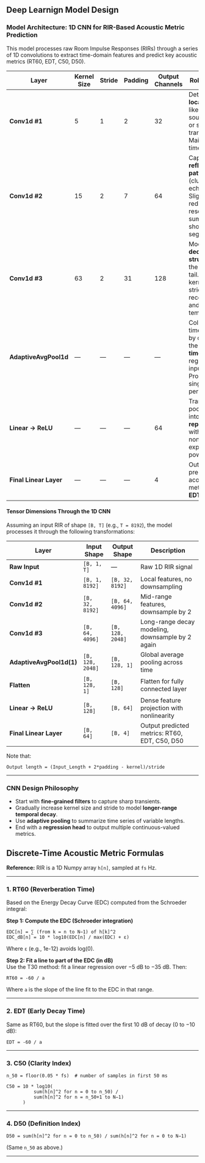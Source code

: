 ## Deep Learnign Model Design

### Model Architecture: 1D CNN for RIR-Based Acoustic Metric Prediction

This model processes raw Room Impulse Responses (RIRs) through a series of 1D convolutions to extract time-domain features and predict key acoustic metrics (RT60, EDT, C50, D50).

| **Layer**               | **Kernel Size** | **Stride** | **Padding** | **Output Channels** | **Role / Purpose**                                                                 |
|-------------------------|-----------------|------------|-------------|----------------------|------------------------------------------------------------------------------------|
| **Conv1d #1**           | 5               | 1          | 2           | 32                   | Detect very **local features** like the direct sound impulse or sharp transients. Maintains full time resolution. |
| **Conv1d #2**           | 15              | 2          | 7           | 64                   | Capture **early reflection patterns** (clusters of echoes). Slightly reduces time resolution to summarize short segments. |
| **Conv1d #3**           | 63              | 2          | 31          | 128                  | Model **global decay structure** of the reverberant tail. Large kernel and stride increase receptive field and reduce temporal size. |
| **AdaptiveAvgPool1d**   | —               | —          | —           | —                    | Collapses the time dimension by computing the **mean over time**, regardless of input length. Produces a single vector per channel. |
| **Linear → ReLU**       | —               | —          | —           | 64                   | Transforms pooled features into a **latent representation**, with nonlinearity for expressive power. |
| **Final Linear Layer**  | —               | —          | —           | 4                    | Outputs the predicted acoustic metrics: **RT60, EDT, C50, D50**. |

#### Tensor Dimensions Through the 1D CNN

Assuming an input RIR of shape `[B, T]` (e.g., `T = 8192`), the model processes it through the following transformations:

| **Layer**               | **Input Shape**      | **Output Shape**     | **Description**                                                   |
|-------------------------|----------------------|-----------------------|-------------------------------------------------------------------|
| **Raw Input**           | `[B, 1, T]`             | —                     | Raw 1D RIR signal                                                 |                               |
| **Conv1d #1**           | `[B, 1, 8192]`       | `[B, 32, 8192]`       | Local features, no downsampling                                  |
| **Conv1d #2**           | `[B, 32, 8192]`      | `[B, 64, 4096]`       | Mid-range features, downsample by 2                              |
| **Conv1d #3**           | `[B, 64, 4096]`      | `[B, 128, 2048]`      | Long-range decay modeling, downsample by 2 again                 |
| **AdaptiveAvgPool1d(1)**| `[B, 128, 2048]`     | `[B, 128, 1]`         | Global average pooling across time                               |
| **Flatten**             | `[B, 128, 1]`        | `[B, 128]`            | Flatten for fully connected layer                                |
| **Linear → ReLU**       | `[B, 128]`           | `[B, 64]`             | Dense feature projection with nonlinearity                       |
| **Final Linear Layer**  | `[B, 64]`            | `[B, 4]`              | Output predicted metrics: RT60, EDT, C50, D50                    |

Note that: 
```
Output length = (Input_Length + 2*padding - kernel)/stride
```
---

### CNN Design Philosophy

- Start with **fine-grained filters** to capture sharp transients.
- Gradually increase kernel size and stride to model **longer-range temporal decay**.
- Use **adaptive pooling** to summarize time series of variable lengths.
- End with a **regression head** to output multiple continuous-valued metrics.


## Discrete-Time Acoustic Metric Formulas


**Reference:** RIR is a 1D Numpy array `h[n]`, sampled at `fs` Hz.

---

### 1. RT60 (Reverberation Time)

Based on the Energy Decay Curve (EDC) computed from the Schroeder integral:

**Step 1: Compute the EDC (Schroeder integration)**

```
EDC[n] = ∑ (from k = n to N−1) of h[k]^2
EDC_dB[n] = 10 * log10(EDC[n] / max(EDC) + ε)
```

Where `ε` (e.g., 1e-12) avoids log(0).

**Step 2: Fit a line to part of the EDC (in dB)**  
Use the T30 method: fit a linear regression over −5 dB to −35 dB. Then:

```
RT60 = -60 / a
```

Where `a` is the slope of the line fit to the EDC in that range.

---

### 2. EDT (Early Decay Time)

Same as RT60, but the slope is fitted over the first 10 dB of decay (0 to −10 dB):

```
EDT = -60 / a
```

---

### 3. C50 (Clarity Index)

```
n_50 = floor(0.05 * fs)  # number of samples in first 50 ms

C50 = 10 * log10(
          sum(h[n]^2 for n = 0 to n_50) /
          sum(h[n]^2 for n = n_50+1 to N−1)
      )
```

---

### 4. D50 (Definition Index)

```
D50 = sum(h[n]^2 for n = 0 to n_50) / sum(h[n]^2 for n = 0 to N−1)
```

(Same `n_50` as above.)

---

